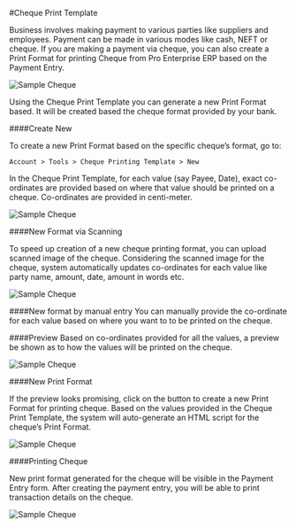 <!-- add-breadcrumbs -->
#Cheque Print Template

Business involves making payment to various parties like suppliers and employees. Payment can be made in various modes like cash, NEFT or cheque. If you are making a payment via cheque, you can also create a Print Format for printing Cheque from Pro Enterprise ERP based on the Payment Entry.

<img class="screenshot" alt="Sample Cheque" src="/docs/assets/img/setup/print/sample-cheque.jpg">

Using the Cheque Print Template you can generate a new Print Format based. It will be created based the cheque format provided by your bank. 

####Create New

To create a new Print Format based on the specific cheque’s format, go to:

`Account > Tools > Cheque Printing Template > New`

In the Cheque Print Template, for each value (say Payee, Date), exact co-ordinates are provided based on where that value should be printed on a cheque. Co-ordinates are provided in centi-meter.

<img class="screenshot" alt="Sample Cheque" src="/docs/assets/img/setup/print/cheque-1.png">

####New Format via Scanning

To speed up creation of a new cheque printing format, you can upload scanned image of the cheque. Considering the scanned image for the cheque, system automatically updates co-ordinates for each value like party name, amount, date, amount in words etc.

<img class="screenshot" alt="Sample Cheque" src="/docs/assets/img/setup/print/cheque-2.png">

####New format by manual entry
You can manually provide the co-ordinate for each value based on where you want to to be printed on the cheque.

####Preview
Based on co-ordinates provided for all the values, a preview be shown as to how the values will be printed on the cheque.

<img class="screenshot" alt="Sample Cheque" src="/docs/assets/img/setup/print/cheque-3.png">

####New Print Format

If the preview looks promising, click on the button to create a new Print Format for printing cheque. Based on the values provided in the Cheque Print Template, the system will auto-generate an HTML script for the cheque’s Print Format.

<img class="screenshot" alt="Sample Cheque" src="/docs/assets/img/setup/print/cheque-4.png">

####Printing Cheque

New print format generated for the cheque will be visible in the Payment Entry form. After creating the payment entry, you will be able to print transaction details on the cheque.

<img class="screenshot" alt="Sample Cheque" src="/docs/assets/img/setup/print/cheque-5.gif">


